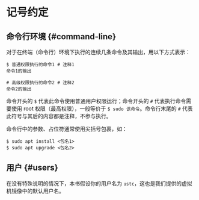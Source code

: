 # 记号约定

## 命令行环境 {#command-line}

对于在终端（命令行）环境下执行的连续几条命令及其输出，用以下方式表示：

```console
$ 普通权限执行的命令1 # 注释1
命令1的输出

# 高级权限执行的命令2 # 注释2
命令2的输出

```

命令开头的 `$` 代表此命令使用普通用户权限运行；命令开头的 `#` 代表执行命令需要使用 root 权限（最高权限），一般等价于 `$ sudo 该命令`。命令行末尾的 `#` 代表此符号与其后的内容都是注释，不参与执行。

命令行中的参数、占位符通常使用尖括号包裹，如：

```console
$ sudo apt install <包名1>
$ sudo apt upgrade <包名2>
```

## 用户 {#users}

在没有特殊说明的情况下，本书假设你的用户名为 `ustc`，这也是我们提供的虚拟机镜像中的默认用户名。
